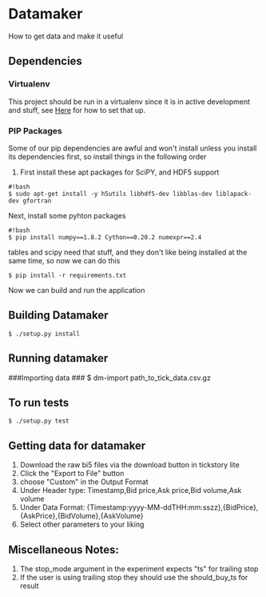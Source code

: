 # Datamaker #

How to get data and make it useful

## Dependencies ##
### Virtualenv ###
This project should be run in a virtualenv since it is in active development and stuff, see [Here](http://virtualenvwrapper.readthedocs.org/en/latest/) for how to set that up.
### PIP Packages ###
Some of our pip dependencies are awful and won't install unless you install its dependencies first, so install things in the following order

1. First install these apt packages for SciPY, and HDF5 support
```
#!bash
$ sudo apt-get install -y h5utils libhdf5-dev libblas-dev liblapack-dev gfortran

```
Next, install some pyhton packages
```
#!bash
$ pip install numpy==1.8.2 Cython==0.20.2 numexpr==2.4
```
tables and scipy need that stuff, and they don't like being installed at the same time, so now we can do this

```
$ pip install -r requirements.txt
```
Now we can build and run the application


## Building Datamaker ##
    $ ./setup.py install
## Running datamaker ##
###Importing data ###
    $ dm-import path_to_tick_data.csv.gz

## To run tests ##
    $ ./setup.py test

## Getting data for datamaker ##
1. Download the raw bi5 files via the download button in tickstory lite
2. Click the "Export to File" button
3. choose "Custom" in the Output Format
4. Under Header type:
Timestamp,Bid price,Ask price,Bid volume,Ask volume
5. Under Data Format:
{Timestamp:yyyy-MM-ddTHH:mm:sszz},{BidPrice},{AskPrice},{BidVolume},{AskVolume}
6. Select other parameters to your liking

## Miscellaneous Notes: ##
1. The stop_mode argument in the experiment expects "ts" for trailing stop
2. If the user is using trailing stop they should use the should_buy_ts for result
